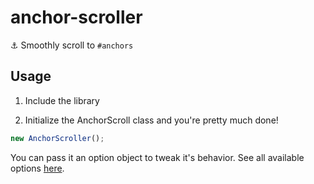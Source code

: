 # anchor-scroller
⚓️ Smoothly scroll to `#anchors`

## Usage
1) Include the library

2) Initialize the AnchorScroll class and you're pretty much done!
```javascript
new AnchorScroller();
```
You can pass it an option object to tweak it's behavior. See all available options [here](#insert_later).

